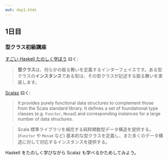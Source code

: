 ```yaml
---
out: day1.html
---
```


1日目
----

### 型クラス初級講座

  [tt]: http://learnyouahaskell.com/types-and-typeclasses
  [z7]: https://github.com/scalaz/scalaz/tree/scalaz-seven

[すごい Haskell たのしく学ぼう](http://www.amazon.co.jp/dp/4274068854) 曰く:

> **型クラス**は、何らかの振る舞いを定義するインターフェイスです。ある型クラスの**インスタンス**である型は、その型クラスが記述する振る舞いを実装します。

[Scalaz][z7] 曰く:

> It provides purely functional data structures to complement those from the Scala standard library. It defines a set of foundational type classes (e.g. `Functor`, `Monad`) and corresponding instances for a large number of data structures.

> Scala 標準ライブラリを補完する純粋関数型データ構造を提供する。(`Functor` や `Monad` など) 基本的な型クラスを定義し、また多くのデータ構造に対して対応するインスタンスを提供する。

Haskell をたのしく学びながら Scalaz も学べるかためしてみよう。

